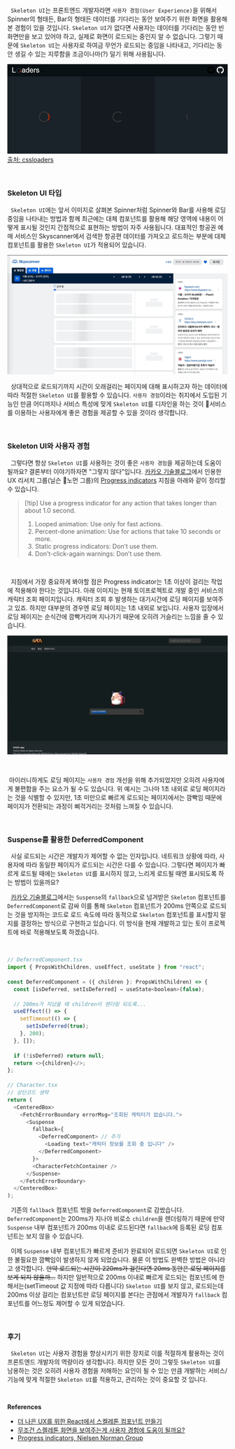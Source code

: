 
&nbsp;&nbsp;`Skeleton UI`는 프론트엔드 개발자라면 `사용자 경험(User Experience)`을 위해서 Spinner의 형태든, Bar의 형태든 데이터를 기다리는 동안 보여주기 위한 화면을 활용해본 경험이 있을 것입니다. `Skeleton UI`가 없다면 사용자는 데이터를 기다리는 동안 빈 화면만을 보고 있어야 하고, 실제로 화면이 로드되는 중인지 알 수 없습니다. 그렇기 때문에 `Skeleton UI`는 사용자로 하여금 무언가 로드되는 중임을 나타내고, 기다리는 동안 생길 수 있는 지루함을 조금이나마(?) 덜기 위해 사용됩니다.

![|Spinner](../images/spinner.gif)
[출처: cssloaders](https://cssloaders.github.io/)

<br>

### Skeleton UI 타입

&nbsp;&nbsp;`Skeleton UI`에는 앞서 이미지로 살펴본 Spinner처럼 Spinner와 Bar를 사용해 로딩 중임을 나타내는 방법과 함께 최근에는 대체 컴포넌트를 활용해 해당 영역에 내용이 어떻게 표시될 것인지 간접적으로 표현하는 방법이 자주 사용됩니다. 대표적인 항공권 예매 서비스인 Skyscanner에서 검색한 항공편 데이터를 가져오고 로드하는 부분에 대체 컴포넌트를 활용한 `Skeleton UI`가 적용되어 있습니다.

![|skyscanner skeleton UI](../images/skyscanner_skeletonUI.gif)

&nbsp;&nbsp;상대적으로 로드되기까지 시간이 오래걸리는 페이지에 대해 표시하고자 하는 데이터에 따라 적절한 `Skeleton UI`를 활용할 수 있습니다. `사용자 경험`이라는 취지에서 도입된 기능인 만큼 어디까지나 서비스 특성에 맞게  `Skeleton UI`를 디자인을 하는 것이 서비스를 이용하는 사용자에게 좋은 경험을 제공할 수 있을 것이라 생각합니다.

<br>

### Skeleton UI와 사용자 경험

&nbsp;&nbsp;그렇다면 항상 `Skeleton UI`를 사용하는 것이 좋은 `사용자 경험`을 제공하는데 도움이 될까요? 결론부터 이야기하자면 "그렇지 않다"입니다. [카카오 기술블로그](https://tech.kakaopay.com/post/skeleton-ui-idea/)에서 인용한 UX 리서치 그룹(닐슨 노먼 그룹)의 [Progress indicators](https://www.nngroup.com/articles/progress-indicators/) 지침을 아래와 같이 정리할 수 있습니다.

> [!tip] Use a progress indicator for any action that takes longer than about 1.0 second.
>1. Looped animation: Use only for fast actions.
>2. Percent-done animation: Use for actions that take 10 seconds or more.
>3. Static progress indicators: Don’t use them.
>4. Don’t-click-again warnings: Don’t use them.

<br>

&nbsp;&nbsp;지침에서 가장 중요하게 봐야할 점은 Progress indicator는 1초 이상이 걸리는 작업에 적용해야 한다는 것입니다. 아래 이미지는 현재 토이프로젝트로 개발 중인 서비스의 캐릭터 조회 페이지입니다. 캐릭터 조회 후 발생하는 대기시간에 로딩 페이지를 보여주고 있죠. 하지만 대부분의 경우엔 로딩 페이지는 1초 내외로 보입니다. 사용자 입장에서 로딩 페이지는 순식간에 깜빡거리며 지나가기 때문에 오히려 거슬리는 느낌을 줄 수 있습니다.

![|gada character search](../images/gada_search.gif)

<br>

&nbsp;아이러니하게도 로딩 페이지는 `사용자 경험` 개선을 위해 추가되었지만 오히려 사용자에게 불편함을 주는 요소가 될 수도 있습니다. 위 예시는 그나마 1초 내외로 로딩 페이지라는 것을 식별할 수 있지만, 1초 미만으로 빠르게 로드되는 페이지에서는  깜빡임 때문에 페이지가 전환되는 과정이 삐걱거리는 것처럼 느껴질 수 있습니다.

<br>

### Suspense를 활용한 DeferredComponent

&nbsp;&nbsp;사실 로드되는 시간은 개발자가 제어할 수 없는 인자입니다. 네트워크 상황에 따라, 사용자에 따라 동일한 페이지가 로드되는 시간은 다를 수 있습니다. 그렇다면 페이지가 빠르게 로드될 때에는 `Skeleton UI`를 표시하지 않고, 느리게 로드될 때엔 표시되도록 하는 방법이 있을까요?

&nbsp;&nbsp;[카카오 기술블로그](https://tech.kakaopay.com/post/skeleton-ui-idea/)에서는 `Suspense`의 `fallback`으로 넘겨받은 `Skeleton` 컴포넌트를 `DeferredComponent`로 감싸 이를 통해 `Skeleton` 컴포넌트가 200ms 안쪽으로 로드되는 것을 방지하는 코드로 로드 속도에 따라 동적으로 `Skeleton` 컴포넌트를 표시할지 말지를 결정하는 방식으로 구현하고 있습니다. 이 방식을 현재 개발하고 있는 토이 프로젝트에 바로 적용해보도록 하겠습니다.

<br>

```javascript
// DeferredComponent.tsx
import { PropsWithChildren, useEffect, useState } from "react";

const DeferredComponent = ({ children }: PropsWithChildren) => {
  const [isDeferred, setIsDeferred] = useState<boolean>(false);

  // 200ms가 지났을 때 children이 렌더링 되도록...
  useEffect(() => {
    setTimeout(() => {
      setIsDeferred(true);
    }, 200);
  }, []);

  if (!isDeferred) return null;
  return <>{children}</>;
};

// Character.tsx
// 상단코드 생략
return (
  <CenteredBox>
    <FetchErrorBoundary errorMsg="조회된 캐릭터가 없습니다.">
      <Suspense
        fallback={
          <DeferredComponent> // 추가
            <Loading text="캐릭터 정보를 조회 중 입니다" />
          </DeferredComponent>
        }>        
        <CharacterFetchContainer />
      </Suspense>
    </FetchErrorBoundary>
  </CenteredBox>
);
```

&nbsp;&nbsp;기존의 `fallback` 컴포넌트 밖을 `DeferredComponent`로 감쌌습니다. `DeferredComponent`는 200ms가 지나야 비로소 `children`을 렌더링하기 때문에 만약 `Suspense` 내부 컴포넌트가 200ms 이내로 로드된다면 `fallback`에 등록된 로딩 컴포넌트는 보지 않을 수 있습니다.

&nbsp;&nbsp;이제 `Suspense` 내부 컴포넌트가 빠르게 준비가 완료되어 로드되면 `Skeleton UI`로 인한 불필요한 깜빡임이 발생하지 않게 되었습니다. 물론 이 방법도 완벽한 방법은 아니라고 생각합니다. ~~만약 로드되는 시간이 220ms가 걸린다면 20ms 동안은 로딩 페이지를 보게 되지 않을까...~~ 하지만 일반적으로 200ms 이내로  빠르게 로드되는 컴포넌트에 한해서는(setTimeout 값 지정에 따라 다릅니다) `Skeleton UI`를 보지 않고, 로드되는데 200ms 이상 걸리는 컴포넌트만 로딩 페이지를 본다는 관점에서 개발자가 `fallback` 컴포넌트를 어느정도 제어할 수 있게 되었습니다.

<br>

### 후기

&nbsp;&nbsp;`Skeleton UI`는 사용자 경험을 향상시키기 위한 장치로 이를 적절하게 활용하는 것이 프론트엔드 개발자의 역량이라 생각합니다. 하지만 모든 것이 그렇듯 `Skeleton UI`를 남용하는 것은 오히려 사용자 경험을 저해하는 요인이 될 수 있는 만큼 개발하는 서비스/기능에 맞게 적절한 `Skeleton UI`를 적용하고, 관리하는 것이 중요할 것 입니다.

<br>

**References**
- [더 나은 UX를 위한 React에서 스켈레톤 컴포넌트 만들기](https://ui.toast.com/weekly-pick/ko_20201110)
- [무조건 스켈레톤 화면을 보여주는게 사용자 경험에 도움이 될까요?](https://tech.kakaopay.com/post/skeleton-ui-idea/)
- [Progress indicators, Nielsen Norman Group](https://www.nngroup.com/articles/progress-indicators/)